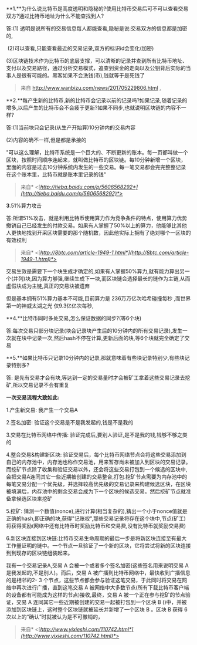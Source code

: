 **1.**为什么说比特币是高度透明和隐秘的?使用比特币交易后可不可以查看交易双方?通过比特币地址为什么不能查找到人?

答:(1) 透明是说所有的交易信息每人都能查看,隐秘是说:交易双方的信息都是加密的,

​    (2)可以查看,只能查看最近的交易记录,双方的标识id会变化(加密)

   (3)区块链技术作为比特币的底层支撑，可以清晰的记录并查到所有比特币地址、支付以及交易路径，通过分析交易模式，追查到资金的走向以及公钥背后实际的当事人是很有可能的。黑客如果不会洗钱(币),钱就等于是死钱了

> 来自 <http://www.wanbizu.com/news/201705229806.html> ,

**2.**每产生新的比特币,新的比特币会记录以前的记录吗?如果记录,随着记录的增多,以后产生的比特币会不会疲于更新?如果不同步,也就说明区块链的内容不一样?

答:(1)当前块只会记录(从生产开始算)10分钟内的交易内容

   (2)内容的确不一样,但是都是承接的

 

"可以这么理解，比特币系统是一个巨大的、不断更新的账本。每一页都叫做一个区块，按照时间顺序连起来，就叫做比特币的区块链。每10分钟新增一个区块，里面的内容是过去10分钟系统内发生的一些交易。每一笔交易都会完完整整记录在这个账本里，比特币就是账本里记录的钱"

> 来自* *<*[*http://tieba.baidu.com/p/5606568292*](http://tieba.baidu.com/p/5606568292)*>*

**3**.51%算力攻击

答:所谓51%攻击，就是利用比特币使用算力作为竞争条件的特点，使用算力优势撤销自己已经发生的付款交易。如果有人掌握了50%以上的算力，他能够比其他人更快地找到开采区块需要的那个随机数，因此他实际上拥有了绝对哪个一区块的有效权利

> 来自* *<*[*http://8btc.com/article-1949-1.html*](http://8btc.com/article-1949-1.html)*>*

交易生效是需要下一个块生成才确定的,如果有人掌握50%算力,就有能力算出另一个(并列)块,因为算力够强,继续生成下一块,而区块链会选择最长的链作为主链,从而虚假块成为主链,真正的交易块被遗弃

但是基本拥有51%算力基本不可能,目前算力是 236万万亿次哈希碰撞每秒 ,而世界第一的神威太湖之光 仅9.3亿亿次每秒,

**4.**比特币同时多处交易,怎么保证数据的同步?(等6个块)

答:每次交易只部分块记录(块会记录块产生后的10分钟内的所有交易记录),发生一次就在块中记录一次,然后hash不停在计算,更新后面的块,等6个块就完全确定了交易

**5.**如果比特币只记录10分钟内的记录,那就意味着有些块记录特别少,有些块记录特别多?

答: 是先有交易才会有块,等达到一定的交易量时才会被矿工拿着这些交易记录去挖矿,所以交易记录不会有重复

**一次交易流程大致如此:**

1.产生新交易: 我产生一个交易A

2.签名加密: 验证这个交易是不是我发起的,钱是不是我的

3.交易在比特币网络中传播: 验证完成后,要别人验证,是不是我的钱,钱够不够之类的

4.整合交易&构建新区块: 验证交易后，每个比特币网络节点会将这些交易添加到自己的内存池中，内存池也称作交易池，用来暂存尚未被加入到区块的交易记录。而挖矿节点除了收集和验证交易以外，还会将这些交易打包到一个候选的区块中,会把交易A连同其它一些近期被创建的交易整合,打包.挖矿节点需要为内存池中的每笔交易分配一个优先级，并选择较高优先级的交易记录来构建候选区块，在区块被填满后，内存池中的剩余交易会成为下一个区块的候选交易。然后挖矿节点就准备拿候选区块来挖矿

5.挖矿: 猜测一个数值(nonce),进行计算(相当复杂的),猜出一个小于nonce值就是正确的hash,即正确的块,获得"记账权",那些交易记录将存在这个块中,节点(矿工)将获得奖励(网络中还有比特币时奖励比特币和交易费,没有比特币就奖励交易费)

6.新区块连接到区块链:比特币交易生命周期的最后一步是将新区块连接至有最大工作量证明的链中。一个节点一旦验证了一个新的区块，它将尝试将新的区块连接到到现存的区块链组装起来。

 

我有一个交易记录A,交易 A 会被一个或者多个签名加密(这些签名用来说明交易 A 是我发起的,不是别人)。而后，交易 A 被广播到比特币网络中，最快收到广播信息的是相邻的2- 3 个节点，这些节点都会参与验证这笔交易，于此同时将交易在网络中再次进行广播，直到这笔交易 A 被网络中大多数节点(所有下载比特币客户端的设备都有可能成为这样的节点)接收,最终，交易 A 被一个正在参与挖矿的节点验证，交易 A 连同其它一些近期被创建的交易一起被打包到一个区块 B ()中，并被添加到区块链上，这时整个区块链就被延长并新增了一个区块 B 。区块 B 获得 6 次以上的“确认”时就被认为是不可撤销的，

 

> 来自* *<*[*http://www.yixieshi.com/110742.html*](http://www.yixieshi.com/110742.html)*>*

 

 

 

 

 

 

 

 

 

 

 